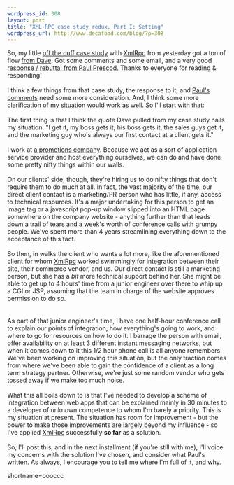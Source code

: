 ```yaml
--- 
wordpress_id: 308
layout: post
title: "XML-RPC case study redux, Part I: Setting"
wordpress_url: http://www.decafbad.com/blog/?p=308
---
```

So, my little <a href="http://www.decafbad.com/news_archives/000332.phtml">off the cuff case study</a> with <a href="http://www.decafbad.com/twiki/bin/view/Main/XmlRpc">XmlRpc</a> from yesterday got a ton of flow <a href="http://scriptingnews.userland.com/backissues/2002/11/26#When:8:22:26AM">from Dave</a>.  Got some comments and some email, and a very good <a href="http://www.blogstream.com/pauls/1038403139">response / rebuttal from Paul Prescod.</a>  Thanks to everyone for reading &amp; responding!
<br /><br />
I think a few things from that case study, the response to it, and <a href="http://www.blogstream.com/pauls/1038403139">Paul's comments</a> need some more consideration.  And, I think some more clarification of my situation would work as well.  So I'll start with that:
<br /><br />
The first thing is that I think the quote Dave pulled from my case study nails my situation: "I get it, my boss gets it, his boss gets it, the sales guys get it, and the marketing guy who's always our first contact at a client gets it."
<br /><br />
I work at <a href="http://www.eprize.net">a promotions company</a>.  Because we act as a sort of application service provider and host everything ourselves, we can do and have done some pretty nifty things within our walls.
<br /><br />
On our clients' side, though, they're hiring us to do nifty things that don't require them to do much at all.  In fact, the vast majority of the time, our direct client contact is a marketing/PR person who has little, if any, access to technical resources.  It's a major undertaking for this person to get an image tag or a javascript pop-up window slipped into an HTML page somewhere on the company website - anything further than that leads down a trail of tears and a week's worth of conference calls with grumpy people.  We've spent more than 4 years streamlining everything down to the acceptance of this fact.
<br /><br />
So then, in walks the client who wants a lot more, like the aforementioned client for whom <a href="http://www.decafbad.com/twiki/bin/view/Main/XmlRpc">XmlRpc</a> worked swimmingly for integration between their site, their commerce vendor, and us.  Our direct contact is still a marketing person, but she has a <em>bit</em> more technical support behind her.  She might be able to get up to 4 hours' time from a junior engineer over there to whip up a CGI or JSP, assuming that the team in charge of the website approves permission to do so.  
<br /><br />
As part of that junior engineer's time, I have one half-hour conference call to explain our points of integration, how everything's going to work, and where to go for resources on how to do it.  I barrage the person with email, offer availability on at least 3 different instant messaging networks, but when it comes down to it this 1/2 hour phone call is all anyone remembers.  We've been working on improving this situation, but the only traction comes from where we've been able to gain the confidence of a client as a long term strategy partner.  Otherwise, we're just some random vendor who gets tossed away if we make too much noise.
<br /><br />
What this all boils down to is that I've needed to develop a scheme of integration between web apps that can be explained mainly in 30 minutes to a developer of unknown competence to whom I'm barely a priority.  This is my situation at present.  The situation has room for improvement - but the power to make those improvements are largely beyond my influence - so I've applied <a href="http://www.decafbad.com/twiki/bin/view/Main/XmlRpc">XmlRpc</a> successfully <strong>so far</strong> as a solution.
<br /><br />
So, I'll post this, and in the next installment (if you're still with me), I'll voice my concerns with the solution I've chosen, and consider what Paul's written.  As always, I encourage you to tell me where I'm full of it, and why.
<!--more-->
shortname=oooccc
